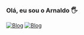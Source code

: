 ### Olá, eu sou o Arnaldo 🖐️
[![Blog](https://img.shields.io/badge/LinkedIn-0077B5?style=for-the-badge&logo=linkedin&logoColor=white)](Https://www.linkedin.com/in/arnaldo-lima-23b325241)
[![Blog](https://img.shields.io/badge/Gmail-D14836?style=for-the-badge&logo=gmail&logoColor=white)](arnaldolima632@gmail.com)
